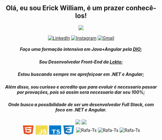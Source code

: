 <div align="center">
  <h2> Olá, eu sou Erick William, é um prazer conhecê-los! </h2>
<div align="center">
  <img height="200em" src="https://mir-s3-cdn-cf.behance.net/project_modules/1400_opt_1/81bb4b165684019.640b6038d133e.gif"/>
</div>

[![LinkedIn](https://img.shields.io/badge/ErickWilliam-000?-the-badge&logo=linkedin&logoColor=0E76A8)](https://www.linkedin.com/in/erick-william-16ab4a238/)
[![Instagram](https://img.shields.io/badge/@erickwillian49-000?logo=instagram)](https://www.instagram.com/erickwillian49/)
[![Gmail](https://img.shields.io/badge/Gmail-000?-the-badge&logo=gmail)](mailto:erickwillian49@gmail.com)

<div align="center">
  <h5> Faço uma formação intensiva em Java+Angular pela <a href="https://web.dio.me/track/bf7abb82-1324-4074-9949-f474a1a911fe">DIO</a>;</h5> 
  <h5> Sou Desenvolvedor Front-End da  <a href="https://www.lekto.com.br/">Lekto<a/>; </h5>
  <h5> Estou buscando sempre me aprefeiçoar em .NET e Angular;</h5>
  <h5> Além disso, sou curioso e acredito que para evoluir é necessario passar por provações, pois só assim sera necessario dar seu 100%;</h5>
  <h5> Onde busco a possibilidade de ser um desenvolvedor Full Stack, com foco em .NET e Angular. </h5>
</div>
<div align="center">
  <img height="160em" src="https://github-readme-stats.vercel.app/api?username=Erickwsantos&theme=radical"/>
  <img height="160em" src="https://github-readme-stats.vercel.app/api/top-langs/?username=Erickwsantos&layout=compact&theme=radical"/>
<div>
<div align="center">
  <img align="center" alt="Rafa-HTML" height="30" width="40" src="https://raw.githubusercontent.com/devicons/devicon/master/icons/html5/html5-original.svg">
  <img align="center" alt="Rafa-Js" height="30" width="40" src="https://raw.githubusercontent.com/devicons/devicon/master/icons/javascript/javascript-plain.svg">
  <img align="center" alt="Rafa-Ts" height="30" width="40" src="https://raw.githubusercontent.com/devicons/devicon/master/icons/typescript/typescript-plain.svg">
  <img align="center" alt="Rafa-CSS" height="30" width="40" src="https://raw.githubusercontent.com/devicons/devicon/master/icons/css3/css3-original.svg">
  <img align="center" alt="Rafa-Ts" height="30" width="40" src="https://cdn.jsdelivr.net/gh/devicons/devicon/icons/angularjs/angularjs-original.svg" />
  <img align="center" alt="Rafa-Ts" height="30" width="40" src="https://cdn.jsdelivr.net/gh/devicons/devicon/icons/dotnetcore/dotnetcore-original.svg" />
  <img align="center" alt="Rafa-Ts" height="30" width="40" src="https://cdn.jsdelivr.net/gh/devicons/devicon/icons/csharp/csharp-original.svg" />
</div>
</div>
